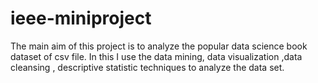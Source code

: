 # ieee-miniproject
The main aim of this project is to analyze the popular data science book dataset of csv file. In this I use the data mining, data visualization ,data cleansing , descriptive statistic techniques to analyze the data set.
